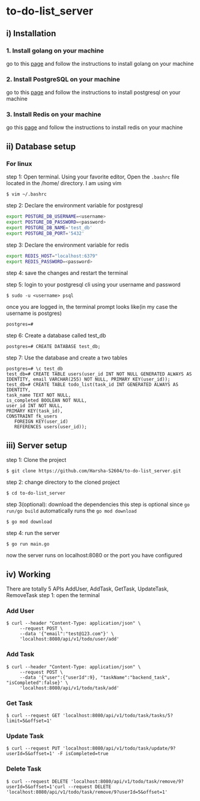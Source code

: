 # to-do-list_server

## i) Installation

### 1. Install golang on your machine
   
   go to this [page](https://go.dev/dl/) and follow the instructions to install golang on your machine

### 2. Install PostgreSQL on your machine
   
   go to this [page](https://www.postgresql.org/download/) and follow the instructions to install postgresql on your machine
   
### 3. Install Redis on your machine
   
   go this [page](https://redis.io/topics/quickstart) and follow the instructions to install redis on your machine
  
## ii) Database setup

### For linux
   
   step 1: Open terminal. Using your favorite editor, Open the `.bashrc` file located in the /home/<username> directory. I am using vim
   
   ```console
   $ vim ~/.bashrc
   ```
   
   step 2: Declare the environment variable for postgresql
   
   ```bash
   export POSTGRE_DB_USERNAME=<username>
   export POSTGRE_DB_PASSWORD=<password>   
   export POSTGRE_DB_NAME='test_db'
   export POSTGRE_DB_PORT='5432'
   ```
   
   step 3: Declare the environment variable for redis
   ```bash
   export REDIS_HOST="localhost:6379"
   export REDIS_PASSWORD=<password>
   ```
   
   step 4: save the changes and restart the terminal
   
   step 5: login to your postgresql cli using your username and password
   ```console
   $ sudo -u <username> psql
   ```
   once you are logged in, the terminal prompt looks like(in my case the username is postgres)
   ```console
   postgres=#
   ```
   
   step 6: Create a database called test_db
   ```console
   postgres=# CREATE DATABASE test_db;
   ```
   
   step 7: Use the database and create a two tables
   ```console
   postgres=# \c test_db
   test_db=# CREATE TABLE users(user_id INT NOT NULL GENERATED ALWAYS AS IDENTITY, email VARCHAR(255) NOT NULL, PRIMARY KEY(user_id));
   test_db=# CREATE TABLE todo_list(task_id INT GENERATED ALWAYS AS IDENTITY,
   task_name TEXT NOT NULL,
   is_completed BOOLEAN NOT NULL,
   user_id INT NOT NULL,
   PRIMARY KEY(task_id),
   CONSTRAINT fk_users
      FOREIGN KEY(user_id) 
	  REFERENCES users(user_id));
   ```
   
 ## iii) Server setup
   
   step 1: Clone the project
   ```console
   $ git clone https://github.com/Harsha-S2604/to-do-list_server.git
   ```
   
   step 2: change directory to the cloned project
   ```console
   $ cd to-do-list_server
   ```
   
   step 3(optional): download the dependencies
   this step is optional since `go run/go build` automatically runs the `go mod download`
   ```console
   $ go mod download
   ```
   
   step 4: run the server
   ```console
   $ go run main.go
   ```
   
   now the server runs on localhost:8080 or the port you have configured
   
 ## iv) Working
   There are totally 5 APIs AddUser, AddTask, GetTask, UpdateTask, RemoveTask
   step 1: open the terminal
   ### Add User
   ```console
   $ curl --header "Content-Type: application/json" \
		--request POST \
		--data '{"email":"test@123.com"}' \
		'localhost:8080/api/v1/todo/user/add'
   ```
   
   ### Add Task
   ```console
   $ curl --header "Content-Type: application/json" \
		--request POST \
		--data '{"user":{"userId":9}, "taskName":"backend_task", "isCompleted":false}' \
		'localhost:8080/api/v1/todo/task/add'
   ```
   
   ### Get Task
   ```console
   $ curl --request GET 'localhost:8080/api/v1/todo/task/tasks/5?limit=5&offset=1'
   ```
   
   ### Update Task
   ```console
   $ curl --request PUT 'localhost:8080/api/v1/todo/task/update/9?userId=5&offset=1' -F isCompleted=true
   ```
   
   ### Delete Task
   ```console
   $ curl --request DELETE 'localhost:8080/api/v1/todo/task/remove/9?userId=5&offset=1'curl --request DELETE 'localhost:8080/api/v1/todo/task/remove/9?userId=5&offset=1'
   ```
   
